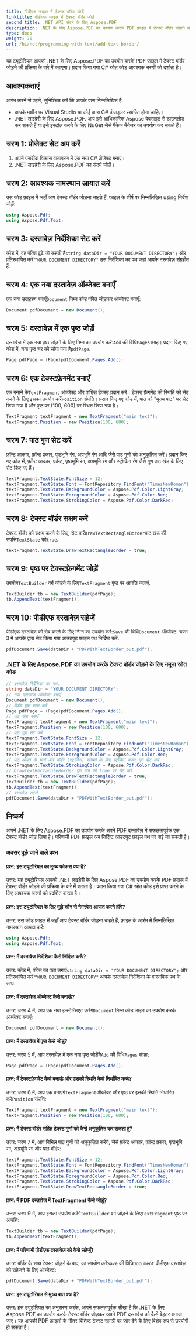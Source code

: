 ```yaml
---
title: पीडीएफ फाइल में टेक्स्ट बॉर्डर जोड़ें
linktitle: पीडीएफ फाइल में टेक्स्ट बॉर्डर जोड़ें
second_title: .NET API संदर्भ के लिए Aspose.PDF
description: .NET के लिए Aspose.PDF का उपयोग करके PDF फ़ाइल में टेक्स्ट बॉर्डर जोड़ने का तरीका जानें।
type: docs
weight: 70
url: /hi/net/programming-with-text/add-text-border/
---
```

यह ट्यूटोरियल आपको .NET के लिए Aspose.PDF का उपयोग करके PDF फ़ाइल में टेक्स्ट बॉर्डर जोड़ने की प्रक्रिया के बारे में बताएगा। प्रदान किया गया C# स्रोत कोड आवश्यक चरणों को दर्शाता है।

## आवश्यकताएं
आरंभ करने से पहले, सुनिश्चित करें कि आपके पास निम्नलिखित हैं:

- आपके मशीन पर Visual Studio या कोई अन्य C# कंपाइलर स्थापित होना चाहिए।
- .NET लाइब्रेरी के लिए Aspose.PDF. आप इसे आधिकारिक Aspose वेबसाइट से डाउनलोड कर सकते हैं या इसे इंस्टॉल करने के लिए NuGet जैसे पैकेज मैनेजर का उपयोग कर सकते हैं।

## चरण 1: प्रोजेक्ट सेट अप करें
1. अपने पसंदीदा विकास वातावरण में एक नया C# प्रोजेक्ट बनाएं।
2. .NET लाइब्रेरी के लिए Aspose.PDF का संदर्भ जोड़ें।

## चरण 2: आवश्यक नामस्थान आयात करें
उस कोड फ़ाइल में जहाँ आप टेक्स्ट बॉर्डर जोड़ना चाहते हैं, फ़ाइल के शीर्ष पर निम्नलिखित using निर्देश जोड़ें:

```csharp
using Aspose.Pdf;
using Aspose.Pdf.Text;
```

## चरण 3: दस्तावेज़ निर्देशिका सेट करें
 कोड में, वह पंक्ति ढूंढें जो कहती है`string dataDir = "YOUR DOCUMENT DIRECTORY";` और प्रतिस्थापित करें`"YOUR DOCUMENT DIRECTORY"` उस निर्देशिका का पथ जहां आपके दस्तावेज़ संग्रहीत हैं.

## चरण 4: एक नया दस्तावेज़ ऑब्जेक्ट बनाएँ
 एक नया उदाहरण बनाएँ`Document` निम्न कोड पंक्ति जोड़कर ऑब्जेक्ट बनाएँ:

```csharp
Document pdfDocument = new Document();
```

## चरण 5: दस्तावेज़ में एक पृष्ठ जोड़ें
 दस्तावेज़ में एक नया पृष्ठ जोड़ने के लिए निम्न का उपयोग करें:`Add` की विधि`Pages`संग्रह। प्रदान किए गए कोड में, नया पृष्ठ चर को सौंपा गया है`pdfPage`.

```csharp
Page pdfPage = (Page)pdfDocument.Pages.Add();
```

## चरण 6: एक टेक्स्टफ़्रेगमेंट बनाएँ
 एक बनाने के`TextFragment` ऑब्जेक्ट और वांछित टेक्स्ट प्रदान करें। टेक्स्ट फ़्रैगमेंट की स्थिति को सेट करने के लिए इसका उपयोग करें`Position` संपत्ति। प्रदान किए गए कोड में, पाठ को "मुख्य पाठ" पर सेट किया गया है और पृष्ठ पर (100, 600) पर स्थित किया गया है।

```csharp
TextFragment textFragment = new TextFragment("main text");
textFragment.Position = new Position(100, 600);
```

## चरण 7: पाठ गुण सेट करें
फ़ॉन्ट आकार, फ़ॉन्ट प्रकार, पृष्ठभूमि रंग, अग्रभूमि रंग आदि जैसे पाठ गुणों को अनुकूलित करें। प्रदान किए गए कोड में, फ़ॉन्ट आकार, फ़ॉन्ट, पृष्ठभूमि रंग, अग्रभूमि रंग और स्ट्रोकिंग रंग जैसे गुण पाठ खंड के लिए सेट किए गए हैं।

```csharp
textFragment.TextState.FontSize = 12;
textFragment.TextState.Font = FontRepository.FindFont("TimesNewRoman");
textFragment.TextState.BackgroundColor = Aspose.Pdf.Color.LightGray;
textFragment.TextState.ForegroundColor = Aspose.Pdf.Color.Red;
textFragment.TextState.StrokingColor = Aspose.Pdf.Color.DarkRed;
```

## चरण 8: टेक्स्ट बॉर्डर सक्षम करें
 टेक्स्ट बॉर्डर को सक्षम करने के लिए, सेट करें`DrawTextRectangleBorder`पाठ खंड की संपत्ति`TextState` को`true`.

```csharp
textFragment.TextState.DrawTextRectangleBorder = true;
```

## चरण 9: पृष्ठ पर टेक्स्टफ़्रेगमेंट जोड़ें
 उपयोग`TextBuilder` वर्ग जोड़ने के लिए`TextFragment` पृष्ठ पर आपत्ति जताएं.

```csharp
TextBuilder tb = new TextBuilder(pdfPage);
tb.AppendText(textFragment);
```

## चरण 10: पीडीएफ दस्तावेज़ सहेजें
 पीडीएफ दस्तावेज़ को सेव करने के लिए निम्न का उपयोग करें:`Save` की विधि`Document` ऑब्जेक्ट. चरण 3 में आपके द्वारा सेट किया गया आउटपुट फ़ाइल पथ निर्दिष्ट करें.

```csharp
pdfDocument.Save(dataDir + "PDFWithTextBorder_out.pdf");
```

### .NET के लिए Aspose.PDF का उपयोग करके टेक्स्ट बॉर्डर जोड़ने के लिए नमूना स्रोत कोड 
```csharp
// दस्तावेज़ निर्देशिका का पथ.
string dataDir = "YOUR DOCUMENT DIRECTORY";
// नया दस्तावेज़ ऑब्जेक्ट बनाएँ
Document pdfDocument = new Document();
// विशेष पृष्ठ प्राप्त करें
Page pdfPage = (Page)pdfDocument.Pages.Add();
// पाठ खंड बनाएँ
TextFragment textFragment = new TextFragment("main text");
textFragment.Position = new Position(100, 600);
// पाठ गुण सेट करें
textFragment.TextState.FontSize = 12;
textFragment.TextState.Font = FontRepository.FindFont("TimesNewRoman");
textFragment.TextState.BackgroundColor = Aspose.Pdf.Color.LightGray;
textFragment.TextState.ForegroundColor = Aspose.Pdf.Color.Red;
// पाठ आयत के चारों ओर बॉर्डर (स्ट्रोकिंग) खींचने के लिए स्ट्रोकिंग कलर गुण सेट करें
textFragment.TextState.StrokingColor = Aspose.Pdf.Color.DarkRed;
// DrawTextRectangleBorder गुण मान को true पर सेट करें
textFragment.TextState.DrawTextRectangleBorder = true;
TextBuilder tb = new TextBuilder(pdfPage);
tb.AppendText(textFragment);
// दस्तावेज़ सहेजें
pdfDocument.Save(dataDir + "PDFWithTextBorder_out.pdf");
```

## निष्कर्ष
आपने .NET के लिए Aspose.PDF का उपयोग करके अपने PDF दस्तावेज़ में सफलतापूर्वक एक टेक्स्ट बॉर्डर जोड़ लिया है। परिणामी PDF फ़ाइल अब निर्दिष्ट आउटपुट फ़ाइल पथ पर पाई जा सकती है।

### अक्सर पूछे जाने वाले प्रश्न

#### प्रश्न: इस ट्यूटोरियल का मुख्य फोकस क्या है?

उत्तर: यह ट्यूटोरियल आपको .NET लाइब्रेरी के लिए Aspose.PDF का उपयोग करके PDF फ़ाइल में टेक्स्ट बॉर्डर जोड़ने की प्रक्रिया के बारे में बताता है। प्रदान किया गया C# स्रोत कोड इसे प्राप्त करने के लिए आवश्यक चरणों को प्रदर्शित करता है।

#### प्रश्न: इस ट्यूटोरियल के लिए मुझे कौन से नेमस्पेस आयात करने होंगे?

उत्तर: उस कोड फ़ाइल में जहाँ आप टेक्स्ट बॉर्डर जोड़ना चाहते हैं, फ़ाइल के आरंभ में निम्नलिखित नामस्थान आयात करें:

```csharp
using Aspose.Pdf;
using Aspose.Pdf.Text;
```

#### प्रश्न: मैं दस्तावेज़ निर्देशिका कैसे निर्दिष्ट करूँ?

 उत्तर: कोड में, पंक्ति का पता लगाएं`string dataDir = "YOUR DOCUMENT DIRECTORY";` और प्रतिस्थापित करें`"YOUR DOCUMENT DIRECTORY"` आपके दस्तावेज़ निर्देशिका के वास्तविक पथ के साथ.

#### प्रश्न: मैं दस्तावेज़ ऑब्जेक्ट कैसे बनाऊं?

 उत्तर: चरण 4 में, आप एक नया इन्स्टेन्सिएट करेंगे`Document` निम्न कोड लाइन का उपयोग करके ऑब्जेक्ट बनाएँ:

```csharp
Document pdfDocument = new Document();
```

#### प्रश्न: मैं दस्तावेज़ में पृष्ठ कैसे जोड़ूं?

 उत्तर: चरण 5 में, आप दस्तावेज़ में एक नया पृष्ठ जोड़ेंगे`Add` की विधि`Pages` संग्रह:

```csharp
Page pdfPage = (Page)pdfDocument.Pages.Add();
```

#### प्रश्न: मैं टेक्स्टफ़्रेगमेंट कैसे बनाऊं और उसकी स्थिति कैसे निर्धारित करूं?

 उत्तर: चरण 6 में, आप एक बनाएंगे`TextFragment`ऑब्जेक्ट और पृष्ठ पर इसकी स्थिति निर्धारित करें`Position` संपत्ति:

```csharp
TextFragment textFragment = new TextFragment("main text");
textFragment.Position = new Position(100, 600);
```

#### प्रश्न: मैं टेक्स्ट बॉर्डर सहित टेक्स्ट गुणों को कैसे अनुकूलित कर सकता हूं?

उत्तर: चरण 7 में, आप विभिन्न पाठ गुणों को अनुकूलित करेंगे, जैसे फ़ॉन्ट आकार, फ़ॉन्ट प्रकार, पृष्ठभूमि रंग, अग्रभूमि रंग और पाठ बॉर्डर:

```csharp
textFragment.TextState.FontSize = 12;
textFragment.TextState.Font = FontRepository.FindFont("TimesNewRoman");
textFragment.TextState.BackgroundColor = Aspose.Pdf.Color.LightGray;
textFragment.TextState.ForegroundColor = Aspose.Pdf.Color.Red;
textFragment.TextState.StrokingColor = Aspose.Pdf.Color.DarkRed;
textFragment.TextState.DrawTextRectangleBorder = true;
```

#### प्रश्न: मैं PDF दस्तावेज़ में TextFragment कैसे जोड़ूं?

 उत्तर: चरण 9 में, आप इसका उपयोग करेंगे`TextBuilder` वर्ग जोड़ने के लिए`TextFragment` पृष्ठ पर आपत्ति:

```csharp
TextBuilder tb = new TextBuilder(pdfPage);
tb.AppendText(textFragment);
```

#### प्रश्न: मैं परिणामी पीडीएफ दस्तावेज़ को कैसे सहेजूँ?

 उत्तर: बॉर्डर के साथ टेक्स्ट जोड़ने के बाद, का उपयोग करें`Save` की विधि`Document` पीडीएफ दस्तावेज़ को सहेजने के लिए ऑब्जेक्ट:

```csharp
pdfDocument.Save(dataDir + "PDFWithTextBorder_out.pdf");
```

#### प्रश्न: इस ट्यूटोरियल से मुख्य बात क्या है?

उत्तर: इस ट्यूटोरियल का अनुसरण करके, आपने सफलतापूर्वक सीखा है कि .NET के लिए Aspose.PDF का उपयोग करके टेक्स्ट बॉर्डर जोड़कर अपने PDF दस्तावेज़ को कैसे बेहतर बनाया जाए। यह आपकी PDF फ़ाइलों के भीतर विशिष्ट टेक्स्ट सामग्री पर ज़ोर देने के लिए विशेष रूप से उपयोगी हो सकता है।